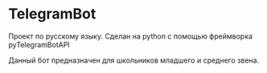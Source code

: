 # TelegramBot
Проект по русскому языку. 
Сделан на python с помощью фреймворка pyTelegramBotAPI

Данный бот предназначен для школьников младшего и среднего звена.

